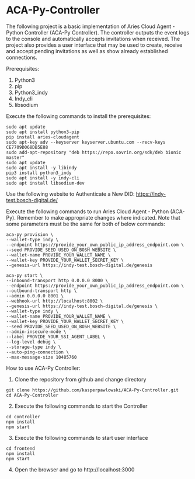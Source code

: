 # ACA-Py-Controller

The following project is a basic implementation of Aries Cloud Agent - Python Controller (ACA-Py Controller). The controller outputs the event logs to the console and automatically accepts invitations when received. The project also provides a user interface that may be used to create, receive and accept pending invitations as well as show already established connections.

Prerequisites:
1. Python3
2. pip
3. Python3_indy
4. Indy_cli
5. libsodium

Execute the following commands to install the prerequisites:
```
sudo apt update
sudo apt install python3-pip
pip install aries-cloudagent
sudo apt-key adv --keyserver keyserver.ubuntu.com --recv-keys CE7709D068DB5E88
sudo add-apt-repository "deb https://repo.sovrin.org/sdk/deb bionic master"
sudo apt update
sudo apt install -y libindy
pip3 install python3_indy
sudo apt install -y indy-cli
sudo apt install libsodium-dev
```

Use the following website to Authenticate a New DID:
https://indy-test.bosch-digital.de/

Execute the following commands to run Aries Cloud Agent - Python (ACA-Py). Remember to make appropriate changes where indicated. Note that some parameters must be the same for both of below commands:
```
aca-py provision \
--wallet-type indy \
--endpoint https://provide_your_own_public_ip_address_endpoint.com \
--seed PROVIDE_SEED_USED_ON_BOSH_WEBSITE \
--wallet-name PROVIDE_YOUR_WALLET_NAME \
--wallet-key PROVIDE_YOUR_WALLET_SECRET_KEY \
--genesis-url https://indy-test.bosch-digital.de/genesis

aca-py start \
--inbound-transport http 0.0.0.0 8000 \
--endpoint https://provide_your_own_public_ip_address_endpoint.com \
--outbound-transport http \
--admin 0.0.0.0 8001 \
--webhook-url http://localhost:8002 \
--genesis-url https://indy-test.bosch-digital.de/genesis \
--wallet-type indy \
--wallet-name PROVIDE_YOUR_WALLET_NAME \
--wallet-key PROVIDE_YOUR_WALLET_SECRET_KEY \
--seed PROVIDE_SEED_USED_ON_BOSH_WEBSITE \
--admin-insecure-mode \
--label PROVIDE_YOUR_SSI_AGENT_LABEL \
--log-level debug \
--storage-type indy \
--auto-ping-connection \
--max-message-size 10485760 
```

How to use ACA-Py Controller:
1. Clone the repository from github and change directory
```
git clone https://github.com/kasperpawlowski/ACA-Py-Controller.git
cd ACA-Py-Controller
```
2. Execute the following commands to start the Controller
```
cd controller
npm install
npm start
```
3. Execute the following commands to start user interface
```
cd frontend
npm install
npm start
```
4. Open the browser and go to http://localhost:3000